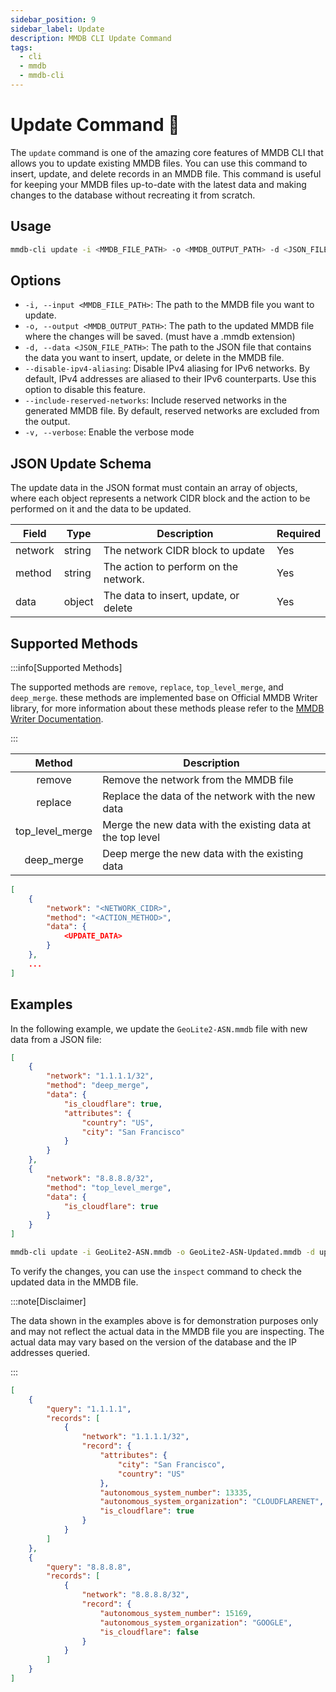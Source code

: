 ```yaml
---
sidebar_position: 9
sidebar_label: Update
description: MMDB CLI Update Command
tags:
  - cli
  - mmdb
  - mmdb-cli
---
```


# Update Command 🧠

The `update` command is one of the amazing core features of MMDB CLI that allows you to update existing MMDB files. You can use this command to insert, update, and delete records in an MMDB file. This command is useful for keeping your MMDB files up-to-date with the latest data and making changes to the database without recreating it from scratch.

## Usage

```bash
mmdb-cli update -i <MMDB_FILE_PATH> -o <MMDB_OUTPUT_PATH> -d <JSON_FILE_PATH>
```

## Options

- `-i, --input <MMDB_FILE_PATH>`: The path to the MMDB file you want to update.
- `-o, --output <MMDB_OUTPUT_PATH>`: The path to the updated MMDB file where the changes will be saved. (must have a .mmdb extension)
- `-d, --data <JSON_FILE_PATH>`: The path to the JSON file that contains the data you want to insert, update, or delete in the MMDB file.
- `--disable-ipv4-aliasing`: Disable IPv4 aliasing for IPv6 networks. By default, IPv4 addresses are aliased to their IPv6 counterparts. Use this option to disable this feature.
- `--include-reserved-networks`: Include reserved networks in the generated MMDB file. By default, reserved networks are excluded from the output.
- `-v, --verbose`: Enable the verbose mode

## JSON Update Schema

The update data in the JSON format must contain an array of objects, where each object represents a network CIDR block and the action to be performed on it and the data to be updated.

| Field   | Type   | Description                           | Required |
| ------- | ------ | ------------------------------------- | -------- |
| network | string | The network CIDR block to update      | Yes      |
| method  | string | The action to perform on the network. | Yes      |
| data    | object | The data to insert, update, or delete | Yes      |

## Supported Methods

:::info[Supported Methods]

The supported methods are `remove`, `replace`, `top_level_merge`, and `deep_merge`. these methods are implemented base on Official MMDB Writer library, for more information about these methods please refer to the [MMDB Writer Documentation](https://github.com/maxmind/mmdbwriter).

:::

|     Method      | Description                                                |
| :-------------: | ---------------------------------------------------------- |
|     remove      | Remove the network from the MMDB file                      |
|     replace     | Replace the data of the network with the new data          |
| top_level_merge | Merge the new data with the existing data at the top level |
|   deep_merge    | Deep merge the new data with the existing data             |

```json
[
    {
        "network": "<NETWORK_CIDR>",
        "method": "<ACTION_METHOD>",
        "data": {
            <UPDATE_DATA>
        }
    },
    ...
]
```

## Examples

In the following example, we update the `GeoLite2-ASN.mmdb` file with new data from a JSON file:

```json
[
    {
        "network": "1.1.1.1/32",
        "method": "deep_merge",
        "data": {
            "is_cloudflare": true,
            "attributes": {
                "country": "US",
                "city": "San Francisco"
            }
        }
    },
    {
        "network": "8.8.8.8/32",
        "method": "top_level_merge",
        "data": {
            "is_cloudflare": true
        }
    }
]
```

```bash
mmdb-cli update -i GeoLite2-ASN.mmdb -o GeoLite2-ASN-Updated.mmdb -d update-data.json
```

To verify the changes, you can use the `inspect` command to check the updated data in the MMDB file.

:::note[Disclaimer]

The data shown in the examples above is for demonstration purposes only and may not reflect the actual data in the MMDB file you are inspecting. The actual data may vary based on the version of the database and the IP addresses queried.

:::

```json
[
    {
        "query": "1.1.1.1",
        "records": [
            {
                "network": "1.1.1.1/32",
                "record": {
                    "attributes": {
                        "city": "San Francisco",
                        "country": "US"
                    },
                    "autonomous_system_number": 13335,
                    "autonomous_system_organization": "CLOUDFLARENET",
                    "is_cloudflare": true
                }
            }
        ]
    },
    {
        "query": "8.8.8.8",
        "records": [
            {
                "network": "8.8.8.8/32",
                "record": {
                    "autonomous_system_number": 15169,
                    "autonomous_system_organization": "GOOGLE",
                    "is_cloudflare": false
                }
            }
        ]
    }
]
```
